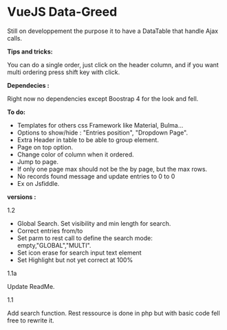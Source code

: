 # VueJS Data-Greed

Still on developpement the purpose it to have a DataTable that handle Ajax calls.

**Tips and tricks:**

You can do a single order, just click on the header column, and if you want multi ordering press shift key with click.

**Dependecies :**

Right now no dependencies except Boostrap 4 for the look and fell.

**To do:**

- Templates for others css Framework like Material, Bulma...
- Options to show/hide : "Entries position", "Dropdown Page".
- Extra Header in table to be able to group element.
- Page on top option.
- Change color of column when it ordered.
- Jump to page.
- If only one page max should not be the by page, but the max rows.
- No records found message and update entries to 0 to 0
- Ex on Jsfiddle.

**versions :**

1.2

- Global Search. Set visibility and min length for search.
- Correct entries from/to
- Set parm to rest call to define the search mode: empty,"GLOBAL","MULTI".
- Set icon erase for search input text element
- Set Highlight but not yet correct at 100%

1.1a

Update ReadMe.

1.1

Add search function. Rest ressource is done in php but with basic code fell free to rewrite it.